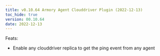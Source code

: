 ```yaml
---
title: v0.10.64 Armory Agent Clouddriver Plugin (2022-12-13)
toc_hide: true
version: 00.10.64
date: 2022-12-13
---
```


Feats:
- Enable any clouddriver replica to get the ping event from any agent
